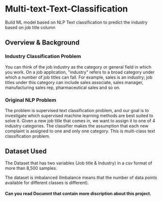 # Multi-text-Text-Classification
Build ML model based on NLP Text classification to predict the industry based on job title column 

## Overview & Background
### Industry Classification Problem
You can think of the job industry as the category or general field in which you work. On a job application, "industry" refers to a broad category under which a number of job titles can fall. For example, sales is an industry; job titles under this category can include sales associate, sales manager, manufacturing sales rep, pharmaceutical sales and so on.

### Original NLP Problem
The problem is supervised text classification problem, and our goal is to investigate which supervised machine learning methods are best suited to solve it. Given a new job title that comes in, we want to assign it to one of 4 industry categories.
The classifier makes the assumption that each new complaint is assigned to one and only one category. This is multi-class text classification problem.

## Dataset Used
The Dataset that has two variables (Job title & Industry) in a csv format of more than 8,500 samples.

The dataset is imbalanced (Imbalance means that the number of data points available for different classes is different).

#### Can you read Documnt that contain more discription about this project. 

